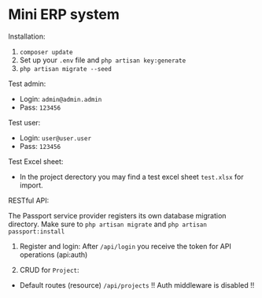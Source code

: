 # Mini ERP system
Installation:
1. ```composer update```
2. Set up your ```.env``` file and ```php artisan key:generate```
3. ```php artisan migrate --seed```

Test admin:
- Login: ```admin@admin.admin```
- Pass: ```123456```

Test user:
- Login: ```user@user.user```
- Pass: ```123456```

Test Excel sheet:
- In the project derectory you may find a test excel sheet ```test.xlsx``` for import.

RESTful API:

The Passport service provider registers its own database migration directory. Make sure to ```php artisan migrate``` and ```php artisan passport:install```

1. Register and login:
After ```/api/login``` you receive the token for API operations (api:auth)

2. CRUD for ```Project```:
- Default routes (resource)
```/api/projects```
!! Auth middleware is disabled !!
